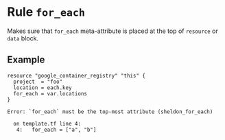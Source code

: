 # Rule `for_each`

Makes sure that `for_each` meta-attribute is placed at the top of `resource` or
`data` block.

## Example

```hcl
resource "google_container_registry" "this" {
  project  = "foo"
  location = each.key
  for_each = var.locations
}
```

```text
Error: `for_each` must be the top-most attribute (sheldon_for_each)

  on template.tf line 4:
   4:   for_each = ["a", "b"]
```

